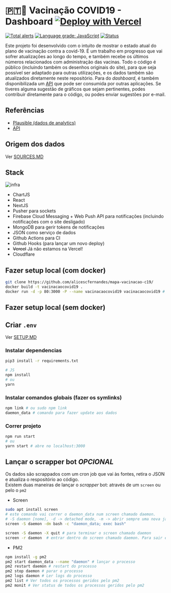 # 🇵🇹💉 Vacinação COVID19 - Dashboard [![Deploy with Vercel](https://vercel.com/button)](https://vercel.com/new/git/external?repository-url=https%3A%2F%2Fgithub.com%2Falicescfernandes%2Fmapa-vacinacao-c19)

[![Total alerts](https://img.shields.io/lgtm/alerts/g/alicescfernandes/mapa-vacinacao-c19.svg?logo=lgtm&logoWidth=18)](https://lgtm.com/projects/g/alicescfernandes/mapa-vacinacao-c19/alerts/) [![Language grade: JavaScript](https://img.shields.io/lgtm/grade/javascript/g/alicescfernandes/mapa-vacinacao-c19.svg?logo=lgtm&logoWidth=18)](https://lgtm.com/projects/g/alicescfernandes/mapa-vacinacao-c19/context:javascript)
[![Status](https://github.com/alicescfernandes/mapa-vacinacao-c19/actions/workflows/build.yml/badge.svg)](https://github.com/alicescfernandes/mapa-vacinacao-c19/actions)

Este projeto foi desenvolvido com o intuito de mostrar o estado atual do plano de vacinação contra a covid-19. É um trabalho em progresso que vai sofrer atualizações ao longo do tempo, e também recebe os últimos números relacionados com administração das vacinas. 
Todo o código é público (incluindo também os desenhos originais do site), para que seja possível ser adaptado para outras utilizações, e os dados também são atualizados diretamente neste repositório. Para do _dashboard_, é também disponibilizada um [API](https://vacinacaocovid19.pt/api/vaccines) que pode ser consumida por outras aplicações. Se tiveres alguma sugestão de gráficos que sejam pertinentes, podes contribuir diretamente para o código, ou podes enviar sugestões por e-mail. <img src="https://www.google-analytics.com/collect?v=1&amp;t=event&amp;tid=UA-100869248-2&amp;cid=555&amp;ec=github&amp;ea=pageview&amp;el=plano-vacinacao-c19&amp;ev=1" alt=""> 
## Referências
- [Plausible (dados de analytics)](https://plausible.io/vacinacaocovid19.pt)
- [API](https://vacinacaocovid19.pt/api/vaccines)

## Origem dos dados
Ver [SOURCES.MD](/_readme/SOURCES.md)
## Stack
![infra](./_readme/asset/infa.png)


- ChartJS  
- React  
- NextJS  
- Pusher para sockets
- Firebase Cloud Messaging + Web Push API para notificações (incluindo notificações com o site desligado)
- MongoDB para gerir tokens de notificações
- JSON como serviço de dados  
- Github Actions para CI
- Github Hooks (para lançar um novo deploy)
- ~~Vercel~~ Já não estamos na Vercel!
- Cloudflare



## Fazer setup local (com docker)
```bash 
git clone https://github.com/alicescfernandes/mapa-vacinacao-c19/ 
docker build -t vacinacaocovid19 .
docker run -d -p 80:3000 -P --name vacinacaocovid19 vacinacaocovid19 # site em localhost:80
```
## Fazer setup local (sem docker)
## Criar `.env`
Ver [SETUP.MD](/_readme/SETUP.md)
### Instalar dependencias
```bash
pip3 install -r requirements.txt

# JS
npm install
# ou
yarn
```
### Instalar comandos globais (fazer os symlinks)
```bash
npm link # ou sudo npm link
daemon_data # comando para fazer update aos dados
```
### Correr projeto
```bash
npm run start
# ou
yarn start # abre no localhost:3000
```

## Lançar o scrapper bot _OPCIONAL_
Os dados são scrappados com um cron job que vai às fontes, retira o JSON e atualiza o respositório ao código.  
Existem duas maneiras de lançar o _scrapper_ bot: através de um `screen` ou pelo o `pm2`


- Screen
```bash
sudo apt install screen
# este comando vai correr o daemon_data num screen chamado daemon.
# -S daemon [nome], -d -> detached mode, -m -> abrir sempre uma nova janela; -dm -> abrir uma nova janela em detached mode 
screen -S daemon -dm bash -c "daemon_data; exec bash" 

screen -S daemon -X quit # para terminar o screen chamado daemon
screen -r daemon  # entrar dentro do screen chamado daemon. Para sair é pressionar CTRL+A e depois D
```

- PM2
```bash
npm install -g pm2
pm2 start daemon_data --name "daemon" # lançar o processo
pm2 restart daemon # restart do processo
pm2 stop daemon # parar o processo
pm2 logs daemon # Ler logs do processo
pm2 list # Ver todos os processos geridos pelo pm2
pm2 monit # Ver status de todos os processos geridos pelo pm2
```
